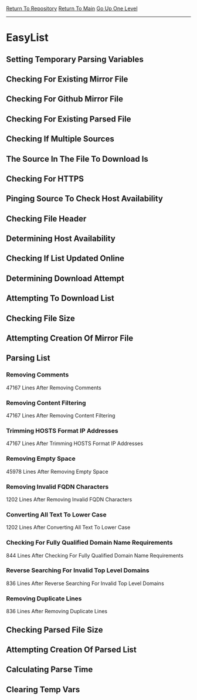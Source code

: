 [Return To Repository](https://github.com/deathbybandaid/piholeparser/)
[Return To Main](https://github.com/deathbybandaid/piholeparser/blob/master/RecentRunLogs/Mainlog.md)
[Go Up One Level](https://github.com/deathbybandaid/piholeparser/blob/master/RecentRunLogs/TopLevelScripts/30-Processing-External-Blacklists.md)
____________________________________
# EasyList
## Setting Temporary Parsing Variables
## Checking For Existing Mirror File
## Checking For Github Mirror File
## Checking For Existing Parsed File
## Checking If Multiple Sources
## The Source In The File To Download Is
## Checking For HTTPS
## Pinging Source To Check Host Availability
## Checking File Header
## Determining Host Availability
## Checking If List Updated Online
## Determining Download Attempt
## Attempting To Download List
## Checking File Size
## Attempting Creation Of Mirror File
## Parsing List
### Removing Comments
47167 Lines After Removing Comments
### Removing Content Filtering
47167 Lines After Removing Content Filtering
### Trimming HOSTS Format IP Addresses
47167 Lines After Trimming HOSTS Format IP Addresses
### Removing Empty Space
45978 Lines After Removing Empty Space
### Removing Invalid FQDN Characters
1202 Lines After Removing Invalid FQDN Characters
### Converting All Text To Lower Case
1202 Lines After Converting All Text To Lower Case
### Checking For Fully Qualified Domain Name Requirements
844 Lines After Checking For Fully Qualified Domain Name Requirements
### Reverse Searching For Invalid Top Level Domains
836 Lines After Reverse Searching For Invalid Top Level Domains
### Removing Duplicate Lines
836 Lines After Removing Duplicate Lines
## Checking Parsed File Size
## Attempting Creation Of Parsed List
## Calculating Parse Time
## Clearing Temp Vars
